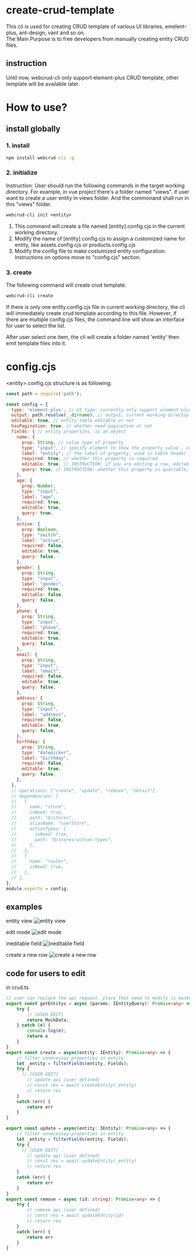 # create-crud-template
This cli is used for creating CRUD template of various UI libraries, emelent-plus, ant-design, vant and so on.  
The Main Purpose is to free developers from manually creating entity CRUD files.

## instruction
Until now, webcrud-cli only support element-plus CRUD template, other template will be available later.

# How to use?
## install globally
### 1. install
```cmd
npm install webcrud-cli -g
```

### 2. initialize
Instruction: User should run the following commands in the target working directory. For example, in vue project there's a folder named "views". if user want to create a user entity in views folder. And the commonand shall run in this "views" folder.

```cmd
webcrud-cli init <entity>
```
1. This command will create a file named [entity].config.cjs in the current working directory.
2. Modify the name of [entity].config.cjs to assign a customized name for entity, like assets.config.cjs or products.config.cjs
3. Modify the config file to make costumized entity configuration. Instructions on options move to "config.cjs" section.

### 3. create

The following command will create crud template.
```cmd
webcrud-cli create
```
If there is only one entity.config.cjs file in current working directory, the cli will immediately create crud template according to this file. However, if there are multiple config.cjs files, the command line will show an interface for user to select the list.

After user select one item, the cli will create a folder named 'entity' then emit template files into it.

# config.cjs
\<entity\>.config.cjs structure is as following:
```js
const path = require('path');

const config = {
  type: 'element-plus', // UI type: currently only support element-plus
  output: path.resolve(__dirname), // output, current working directoy
  editable: true, // entity table editable or not
  hasPagination: true, // whether need pagination or not
  fields: { // entity properties, is an object
    name: {
      prop: String, // value type of property
      type: "input", // specify element to show the property value , currently support input, datepicker
      label: "entity", // the label of property, used in table header
      required: true, // whether this property is required
      editable: true, // INSTRUCTION: if you are editing a row, editable will control this field is editable or not.
      query: true, // INSTRUCTION: whether this property is quariable, if you set query as true, it will appear in the search bar.
    },
    age: {
      prop: Number,
      type: "input",
      label: "age",
      required: true,
      editable: true,
      query: true,
    },
    active: {
      prop: Boolean,
      type: "switch",
      label: "active",
      required: false,
      editable: true,
      query: false,
    },
    gender: {
      prop: String,
      type: "input",
      label: "gender",
      required: true,
      editable: false,
      query: false,
    },
    phone: {
      prop: String,
      type: "input",
      label: "phone",
      required: true,
      editable: true,
      query: false,
    },
    email: {
      prop: String,
      type: "input",
      label: "email",
      required: false,
      editable: true,
      query: false,
    },
    address: {
      prop: String,
      type: "input",
      label: "address",
      required: false,
      editable: true,
      query: false,
    },
    birthday: {
      prop: String,
      type: "datepicker",
      label: "birthday",
      required: false,
      editable: true,
      query: false,
    },
  },
  // operations: ["create", "update", "remove", "detail"],
  // dependencies: [
  //   {
  //     name: "store",
  //     isNeed: true,
  //     path: "@/stores",
  //     aliasName: "userStore",
  //     actionTypes: {
  //       isNeed: true,
  //       path: "@/stores/action-types",
  //     },
  //   },
  //   {
  //     name: "router",
  //     isNeed: true,
  //   },
  // ],
};
module.exports = config;

```

## examples
entity view
![entity view](./doc/entityView.png)

edit mode
![edit mode](./doc/editMode.png)

ineditable field
![ineditable field](./doc/uneditableField.png)

create a new row
![create a new row](./doc/newRow.png)

## code for users to edit
in crud.ts
```ts
// user can replace the api request. place that need to modify is marked as comment of [USER EDIT]
export const getEntitys = async (params: IEntityQuery): Promise<any> => {
    try {
        // [USER EDIT]
        return MockData;
    } catch (e) {
        console.log(e);
        return e
    }
}
export const create = async(entity: IEntity): Promise<any> => {
    // filter unnecessay properties in entity
    let _entity = filterFields(entity, Fields);
    try {
      // [USER EDIT]
        // update api (user defined)
        // const res = await createEntity(_entity)
        // return res
    }
    catch (err) {
        return err
    }
}

export const update = async(entity: IEntity): Promise<any> => {
    // filter unnecessay properties in entity
    let _entity = filterFields(entity, Fields);
    try {
      // [USER EDIT]
        // update api (user defined)
        // const res = await updateEntity(_entity)
        // return res
    }
    catch (err) {
        return err
    }
}
export const remove = async (id: string): Promise<any> => {
    try {
        // remove api (user defined)
        // const res = await updateEntity(id)
        // return res
    }
    catch (err) {
        return err
    }
}
```